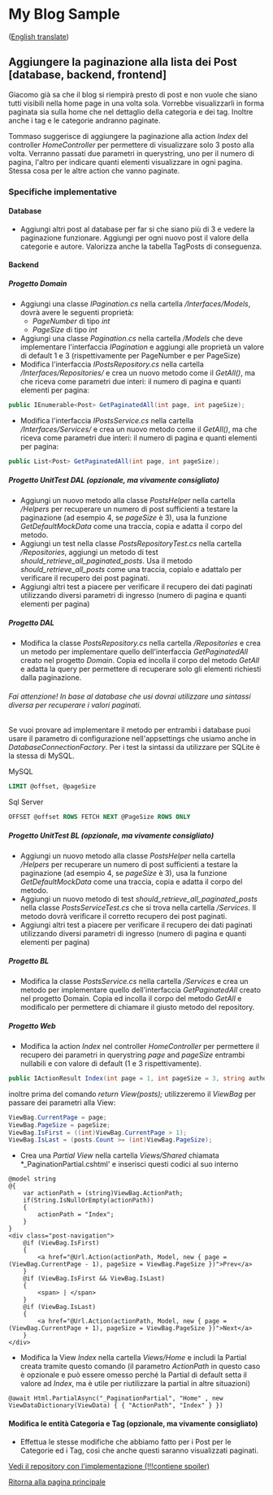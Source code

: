 # My Blog Sample
([English translate](PostPagination.md))  

## Aggiungere la paginazione alla lista dei Post [database, backend, frontend]
Giacomo già sa che il blog si riempirà presto di post e non vuole che siano tutti visibili nella home page in una volta sola. Vorrebbe visualizzarli in forma paginata sia sulla home che nel dettaglio della categoria e dei tag. Inoltre anche i tag e le categorie andranno paginate.    

Tommaso suggerisce di aggiungere la paginazione alla action *Index* del controller *HomeController* per permettere di visualizzare solo 3 posto alla volta. Verranno passati due parametri in querystring, uno per il numero di pagina, l'altro per indicare quanti elementi visualizzare in ogni pagina. Stessa cosa per le altre action che vanno paginate.  

### Specifiche implementative

#### Database
- Aggiungi altri post al database per far si che siano più di 3 e vedere la paginazione funzionare. Aggiungi per ogni nuovo post il valore della categorie e autore. Valorizza anche la tabella TagPosts di conseguenza.   

#### Backend

##### Progetto Domain
- Aggiungi una classe *IPagination.cs* nella cartella */Interfaces/Models*, dovrà avere le seguenti proprietà:
    - *PageNumber* di tipo *int*  
    - *PageSize* di tipo *int*  
- Aggiungi una classe *Pagination.cs* nella cartella */Models* che deve implementare l'interfaccia *IPagination* e aggiungi alle proprietà un valore di default 1 e 3 (rispettivamente per PageNumber e per PageSize)    
- Modifica l'interfaccia *IPostsRepository.cs* nella cartella */Interfaces/Repositories/* e crea un nuovo metodo come il *GetAll()*, ma che riceva come parametri due interi: il numero di pagina e quanti elementi per pagina:  
```csharp
public IEnumerable<Post> GetPaginatedAll(int page, int pageSize);
```
- Modifica l'interfaccia *IPostsService.cs* nella cartella */Interfaces/Services/* e crea un nuovo metodo come il *GetAll()*, ma che riceva come parametri due interi: il numero di pagina e quanti elementi per pagina:  
```csharp
public List<Post> GetPaginatedAll(int page, int pageSize);
```

##### Progetto UnitTest DAL (opzionale, ma vivamente consigliato)
- Aggiungi un nuovo metodo alla classe *PostsHelper* nella cartella */Helpers* per recuperare un numero di post sufficienti a testare la paginazione (ad esempio 4, se *pageSize* è 3), usa la funzione *GetDefaultMockData* come una traccia, copia e adatta il corpo del metodo.  
- Aggiungi un test nella classe *PostsRepositoryTest.cs* nella cartella */Repositories*, aggiungi un metodo di test *should_retrieve_all_paginated_posts*. Usa il metodo *should_retrieve_all_posts* come una traccia, copialo e adattalo per verificare il recupero dei post paginati.  
- Aggiungi altri test a piacere per verificare il recupero dei dati paginati utilizzando diversi parametri di ingresso (numero di pagina e quanti elementi per pagina)  

##### Progetto DAL
- Modifica la classe *PostsRepository.cs* nella cartella */Repositories* e crea un metodo per implementare quello dell'interfaccia *GetPaginatedAll* creato nel progetto *Domain*. Copia ed incolla il corpo del metodo *GetAll* e adatta la query per permettere di recuperare solo gli elementi richiesti dalla paginazione.  

###### Fai attenzione! In base al database che usi dovrai utilizzare una sintassi diversa per recuperare i valori paginati.
Se vuoi provare ad implementare il metodo per entrambi i database puoi usare il parametro di configurazione nell'appsettings che usiamo anche in *DatabaseConnectionFactory*. Per i test la sintassi da utilizzare per SQLite è la stessa di MySQL.  

MySQL
```sql
LIMIT @offset, @pageSize
```

Sql Server
```sql
OFFSET @offset ROWS FETCH NEXT @PageSize ROWS ONLY
```  

##### Progetto UnitTest BL (opzionale, ma vivamente consigliato)
- Aggiungi un nuovo metodo alla classe *PostsHelper* nella cartella */Helpers* per recuperare un numero di post sufficienti a testare la paginazione (ad esempio 4, se *pageSize* è 3), usa la funzione *GetDefaultMockData* come una traccia, copia e adatta il corpo del metodo.  
- Aggiungi un nuovo metodo di test *should_retrieve_all_paginated_posts* nella classe *PostsServiceTest.cs* che si trova nella cartella */Services*. Il metodo dovrà verificare il corretto recupero dei post paginati.  
- Aggiungi altri test a piacere per verificare il recupero dei dati paginati utilizzando diversi parametri di ingresso (numero di pagina e quanti elementi per pagina)  

##### Progetto BL
- Modifica la classe *PostsService.cs* nella cartella */Services* e crea un metodo per implementare quello dell'interfaccia *GetPaginatedAll* creato nel progetto Domain. Copia ed incolla il corpo del metodo *GetAll* e modificalo per permettere di chiamare il giusto metodo del repository.  


##### Progetto Web  
- Modifica la action *Index* nel controller *HomeController* per permettere il recupero dei parametri in querystring *page* and *pageSize* entrambi nullabili e con valore di default (1 e 3 rispettivamente).  
```csharp
public IActionResult Index(int page = 1, int pageSize = 3, string author = null)
```
inoltre prima del comando *return View(posts);* utilizzeremo il *ViewBag* per passare dei parametri alla View:   
```csharp
ViewBag.CurrentPage = page;
ViewBag.PageSize = pageSize;
ViewBag.IsFirst = ((int)ViewBag.CurrentPage > 1);
ViewBag.IsLast = (posts.Count >= (int)ViewBag.PageSize);
```

- Crea una *Partial View* nella cartella *Views/Shared* chiamata *_PaginationPartial.cshtml' e inserisci questi codici al suo interno  
```razor
@model string
@{ 
    var actionPath = (string)ViewBag.ActionPath;
    if(String.IsNullOrEmpty(actionPath))
    {
        actionPath = "Index";
    }
}
<div class="post-navigation">
    @if (ViewBag.IsFirst)
    {
        <a href="@Url.Action(actionPath, Model, new { page = (ViewBag.CurrentPage - 1), pageSize = ViewBag.PageSize })">Prev</a>
    }
    @if (ViewBag.IsFirst && ViewBag.IsLast)
    {
        <span> | </span>
    }
    @if (ViewBag.IsLast)
    {
        <a href="@Url.Action(actionPath, Model, new { page = (ViewBag.CurrentPage + 1), pageSize = ViewBag.PageSize })">Next</a>
    }
</div>
```
- Modifica la View *Index* nella cartella *Views/Home* e includi la Partial creata tramite questo comando (il parametro *ActionPath* in questo caso è opzionale e può essere omesso perché la Partial di default setta il valore ad *Index*, ma è utile per riutilizzare la partial in altre situazioni)  
```razor
@await Html.PartialAsync("_PaginationPartial", "Home" , new ViewDataDictionary(ViewData) { { "ActionPath", "Index" } })
```

#### Modifica le entità Categoria e Tag (opzionale, ma vivamente consigliato)
- Effettua le stesse modifiche che abbiamo fatto per i Post per le Categorie ed i Tag, così che anche questi saranno visualizzati paginati.  


[Vedi il repository con l'implementazione (!!!contiene spoiler)](https://github.com/learn-by-doing-organization/my-blog-sample/tree/pathFromV1toV2/step04/add-pagination-to-posts)  


[Ritorna alla pagina principale](../README_IT.md)  
